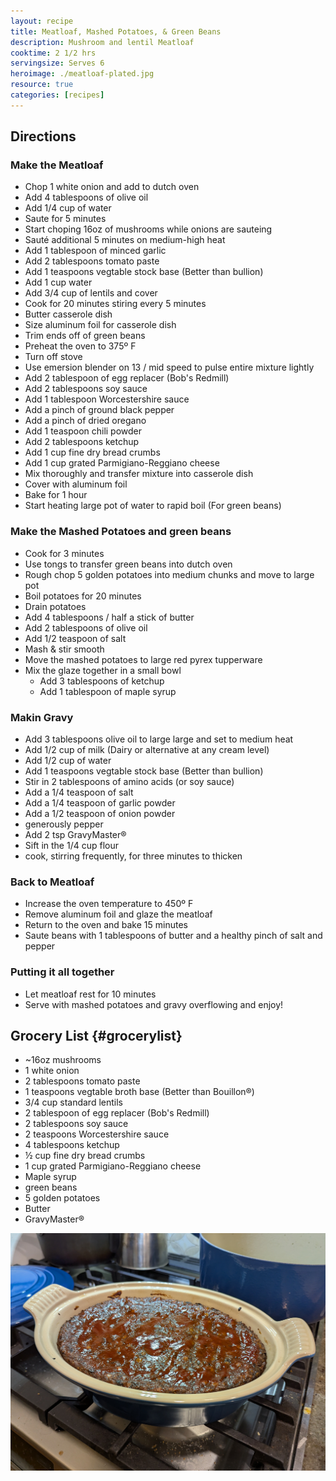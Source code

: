 ```yaml
---
layout: recipe
title: Meatloaf, Mashed Potatoes, & Green Beans
description: Mushroom and lentil Meatloaf
cooktime: 2 1/2 hrs
servingsize: Serves 6
heroimage: ./meatloaf-plated.jpg
resource: true
categories: [recipes]
---
```


## Directions
### Make the Meatloaf
* Chop 1 white onion and add to dutch oven
* Add 4 tablespoons of olive oil
* Add 1/4 cup of water
* Saute for 5 minutes
* Start choping 16oz of mushrooms while onions are sauteing
* Sauté additional 5 minutes on medium-high heat
* Add 1 tablespoon of minced garlic
* Add 2 tablespoons tomato paste
* Add 1 teaspoons vegtable stock base (Better than bullion)
* Add 1 cup water
* Add 3/4 cup of lentils and cover
* Cook for 20 minutes stiring every 5 minutes
* Butter casserole dish
* Size aluminum foil for casserole dish
* Trim ends off of green beans
* Preheat the oven to 375º F 
* Turn off stove
* Use emersion blender on 13 / mid speed to pulse entire mixture lightly
* Add 2 tablespoon of egg replacer (Bob's Redmill)
* Add 2 tablespoons soy sauce
* Add 1 tablespoon Worcestershire sauce
* Add a pinch of ground black pepper
* Add a pinch of dried oregano
* Add 1 teaspoon chili powder
* Add 2 tablespoons ketchup
* Add 1 cup fine dry bread crumbs
* Add 1 cup grated Parmigiano-Reggiano cheese
* Mix thoroughly and transfer mixture into casserole dish 
* Cover with aluminum foil
* Bake for 1 hour
* Start heating large pot of water to rapid boil (For green beans)

### Make the Mashed Potatoes and green beans
* Cook for 3 minutes
* Use tongs to transfer green beans into dutch oven
* Rough chop 5 golden potatoes into medium chunks and move to large pot
* Boil potatoes for 20 minutes
* Drain potatoes
* Add 4 tablespoons / half a stick of butter
* Add 2 tablespoons of olive oil
* Add 1/2 teaspoon of salt
* Mash & stir smooth
* Move the mashed potatoes to large red pyrex tupperware
* Mix the glaze together in a small bowl
    * Add 3 tablespoons of ketchup
    * Add 1 tablespoon of maple syrup

### Makin Gravy
* Add 3 tablespoons olive oil to large large and set to medium heat
* Add 1/2 cup of milk (Dairy or alternative at any cream level)
* Add 1/2 cup of water
* Add 1 teaspoons vegtable stock base (Better than bullion)
* Stir in 2 tablespoons of amino acids (or soy sauce)
* Add a 1/4 teaspoon of salt
* Add a 1/4 teaspoon of garlic powder
* Add a 1/2 teaspoon of onion powder
* generously pepper
* Add 2 tsp GravyMaster®
* Sift in the 1/4 cup flour
* cook, stirring frequently, for three minutes to thicken

### Back to Meatloaf
* Increase the oven temperature to 450º F
* Remove aluminum foil and glaze the meatloaf
* Return to the oven and bake 15 minutes
* Saute beans with 1 tablespoons of butter and a healthy pinch of salt and pepper


### Putting it all together
* Let meatloaf rest for 10 minutes
* Serve with mashed potatoes and gravy overflowing and enjoy!

## Grocery List {#grocerylist}
<div class="full" id="copygrocerylist" onclick="copyDivToClipboard()" markdown="1">

* ~16oz mushrooms
* 1 white onion
* 2 tablespoons tomato paste
* 1 teaspoons vegtable broth base (Better than Bouillon®)
* 3/4 cup standard lentils
* 2 tablespoon of egg replacer (Bob's Redmill)
* 2 tablespoons soy sauce
* 2 teaspoons Worcestershire sauce
* 4 tablespoons ketchup
* ½ cup fine dry bread crumbs
* 1 cup grated Parmigiano-Reggiano cheese
* Maple syrup
* green beans 
* 5 golden potatoes
* Butter
* GravyMaster®

</div>

![{{page.description}}](./meatloaf-out-of-oven.jpg "{{page.title}}")
